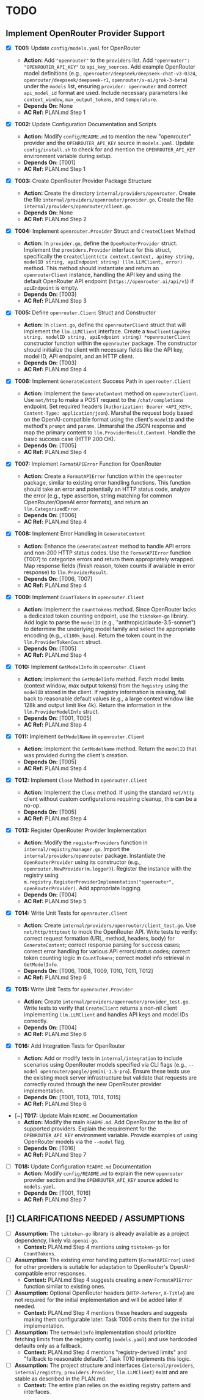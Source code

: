# TODO

## Implement OpenRouter Provider Support

- [x] **T001:** Update `config/models.yaml` for OpenRouter
    - **Action:** Add `"openrouter"` to the `providers` list. Add `"openrouter": "OPENROUTER_API_KEY"` to `api_key_sources`. Add example OpenRouter model definitions (e.g., `openrouter/deepseek/deepseek-chat-v3-0324`, `openrouter/deepseek/deepseek-r1`, `openrouter/x-ai/grok-3-beta`) under the `models` list, ensuring `provider: openrouter` and correct `api_model_id` format are used. Include necessary parameters like `context_window`, `max_output_tokens`, and `temperature`.
    - **Depends On:** None
    - **AC Ref:** PLAN.md Step 1

- [x] **T002:** Update Configuration Documentation and Scripts
    - **Action:** Modify `config/README.md` to mention the new "openrouter" provider and the `OPENROUTER_API_KEY` source in `models.yaml`. Update `config/install.sh` to check for and mention the `OPENROUTER_API_KEY` environment variable during setup.
    - **Depends On:** [T001]
    - **AC Ref:** PLAN.md Step 1

- [x] **T003:** Create OpenRouter Provider Package Structure
    - **Action:** Create the directory `internal/providers/openrouter`. Create the file `internal/providers/openrouter/provider.go`. Create the file `internal/providers/openrouter/client.go`.
    - **Depends On:** None
    - **AC Ref:** PLAN.md Step 2

- [x] **T004:** Implement `openrouter.Provider` Struct and `CreateClient` Method
    - **Action:** In `provider.go`, define the `OpenRouterProvider` struct. Implement the `providers.Provider` interface for this struct, specifically the `CreateClient(ctx context.Context, apiKey string, modelID string, apiEndpoint string) (llm.LLMClient, error)` method. This method should instantiate and return an `openrouterClient` instance, handling the API key and using the default OpenRouter API endpoint (`https://openrouter.ai/api/v1`) if `apiEndpoint` is empty.
    - **Depends On:** [T003]
    - **AC Ref:** PLAN.md Step 3

- [x] **T005:** Define `openrouter.Client` Struct and Constructor
    - **Action:** In `client.go`, define the `openrouterClient` struct that will implement the `llm.LLMClient` interface. Create a `NewClient(apiKey string, modelID string, apiEndpoint string) *openrouterClient` constructor function within the `openrouter` package. The constructor should initialize the client with necessary fields like the API key, model ID, API endpoint, and an HTTP client.
    - **Depends On:** [T003]
    - **AC Ref:** PLAN.md Step 4

- [x] **T006:** Implement `GenerateContent` Success Path in `openrouter.Client`
    - **Action:** Implement the `GenerateContent` method on `openrouterClient`. Use `net/http` to make a POST request to the `/chat/completions` endpoint. Set required headers (`Authorization: Bearer <API_KEY>`, `Content-Type: application/json`). Marshal the request body based on the OpenAI-compatible format using the client's `modelID` and the method's `prompt` and `params`. Unmarshal the JSON response and map the primary content to `llm.ProviderResult.Content`. Handle the basic success case (HTTP 200 OK).
    - **Depends On:** [T005]
    - **AC Ref:** PLAN.md Step 4

- [x] **T007:** Implement `FormatAPIError` Function for OpenRouter
    - **Action:** Create a `FormatAPIError` function within the `openrouter` package, similar to existing error handling functions. This function should take an error and potentially an HTTP status code, analyze the error (e.g., type assertion, string matching for common OpenRouter/OpenAI error formats), and return an `llm.CategorizedError`.
    - **Depends On:** [T006]
    - **AC Ref:** PLAN.md Step 4

- [x] **T008:** Implement Error Handling in `GenerateContent`
    - **Action:** Enhance the `GenerateContent` method to handle API errors and non-200 HTTP status codes. Use the `FormatAPIError` function (T007) to categorize errors and return them appropriately wrapped. Map response fields (finish reason, token counts if available in error response) to `llm.ProviderResult`.
    - **Depends On:** [T006, T007]
    - **AC Ref:** PLAN.md Step 4

- [x] **T009:** Implement `CountTokens` in `openrouter.Client`
    - **Action:** Implement the `CountTokens` method. Since OpenRouter lacks a dedicated token counting endpoint, use the `tiktoken-go` library. Add logic to parse the `modelID` (e.g., "anthropic/claude-3.5-sonnet") to determine the underlying model family and select the appropriate encoding (e.g., `cl100k_base`). Return the token count in the `llm.ProviderTokenCount` struct.
    - **Depends On:** [T005]
    - **AC Ref:** PLAN.md Step 4

- [x] **T010:** Implement `GetModelInfo` in `openrouter.Client`
    - **Action:** Implement the `GetModelInfo` method. Fetch model limits (context window, max output tokens) from the `Registry` using the `modelID` stored in the client. If registry information is missing, fall back to reasonable default values (e.g., a large context window like 128k and output limit like 4k). Return the information in the `llm.ProviderModelInfo` struct.
    - **Depends On:** [T001, T005]
    - **AC Ref:** PLAN.md Step 4

- [x] **T011:** Implement `GetModelName` in `openrouter.Client`
    - **Action:** Implement the `GetModelName` method. Return the `modelID` that was provided during the client's creation.
    - **Depends On:** [T005]
    - **AC Ref:** PLAN.md Step 4

- [x] **T012:** Implement `Close` Method in `openrouter.Client`
    - **Action:** Implement the `Close` method. If using the standard `net/http` client without custom configurations requiring cleanup, this can be a no-op.
    - **Depends On:** [T005]
    - **AC Ref:** PLAN.md Step 4

- [x] **T013:** Register OpenRouter Provider Implementation
    - **Action:** Modify the `registerProviders` function in `internal/registry/manager.go`. Import the `internal/providers/openrouter` package. Instantiate the `OpenRouterProvider` using its constructor (e.g., `openrouter.NewProvider(m.logger)`). Register the instance with the registry using `m.registry.RegisterProviderImplementation("openrouter", openRouterProvider)`. Add appropriate logging.
    - **Depends On:** [T004]
    - **AC Ref:** PLAN.md Step 5

- [x] **T014:** Write Unit Tests for `openrouter.Client`
    - **Action:** Create `internal/providers/openrouter/client_test.go`. Use `net/http/httptest` to mock the OpenRouter API. Write tests to verify: correct request formation (URL, method, headers, body) for `GenerateContent`; correct response parsing for success cases; correct error handling for various API errors/status codes; correct token counting logic in `CountTokens`; correct model info retrieval in `GetModelInfo`.
    - **Depends On:** [T006, T008, T009, T010, T011, T012]
    - **AC Ref:** PLAN.md Step 6

- [x] **T015:** Write Unit Tests for `openrouter.Provider`
    - **Action:** Create `internal/providers/openrouter/provider_test.go`. Write tests to verify that `CreateClient` returns a non-nil client implementing `llm.LLMClient` and handles API keys and model IDs correctly.
    - **Depends On:** [T004]
    - **AC Ref:** PLAN.md Step 6

- [x] **T016:** Add Integration Tests for OpenRouter
    - **Action:** Add or modify tests in `internal/integration` to include scenarios using OpenRouter models specified via CLI flags (e.g., `--model openrouter/google/gemini-1.5-pro`). Ensure these tests use the existing mock server infrastructure but validate that requests are correctly routed through the new OpenRouter provider implementation.
    - **Depends On:** [T001, T013, T014, T015]
    - **AC Ref:** PLAN.md Step 6

- [~] **T017:** Update Main `README.md` Documentation
    - **Action:** Modify the main `README.md`. Add OpenRouter to the list of supported providers. Explain the requirement for the `OPENROUTER_API_KEY` environment variable. Provide examples of using OpenRouter models via the `--model` flag.
    - **Depends On:** [T016]
    - **AC Ref:** PLAN.md Step 7

- [ ] **T018:** Update Configuration `README.md` Documentation
    - **Action:** Modify `config/README.md` to explain the new `openrouter` provider section and the `OPENROUTER_API_KEY` source added to `models.yaml`.
    - **Depends On:** [T001, T016]
    - **AC Ref:** PLAN.md Step 7

## [!] CLARIFICATIONS NEEDED / ASSUMPTIONS
- [ ] **Assumption:** The `tiktoken-go` library is already available as a project dependency, likely via `openai-go`.
    - **Context:** PLAN.md Step 4 mentions using `tiktoken-go` for `CountTokens`.
- [ ] **Assumption:** The existing error handling pattern (`FormatAPIError`) used for other providers is suitable for adaptation to OpenRouter's OpenAI-compatible error responses.
    - **Context:** PLAN.md Step 4 suggests creating a new `FormatAPIError` function similar to existing ones.
- [ ] **Assumption:** Optional OpenRouter headers (`HTTP-Referer`, `X-Title`) are not required for the initial implementation and will be added later if needed.
    - **Context:** PLAN.md Step 4 mentions these headers and suggests making them configurable later. Task T006 omits them for the initial implementation.
- [ ] **Assumption:** The `GetModelInfo` implementation should prioritize fetching limits from the registry config (`models.yaml`) and use hardcoded defaults only as a fallback.
    - **Context:** PLAN.md Step 4 mentions "registry-derived limits" and "fallback to reasonable defaults". Task T010 implements this logic.
- [ ] **Assumption:** The project structure and interfaces (`internal/providers`, `internal/registry`, `providers.Provider`, `llm.LLMClient`) exist and are stable as described in the PLAN.md.
    - **Context:** The entire plan relies on the existing registry pattern and interfaces.

